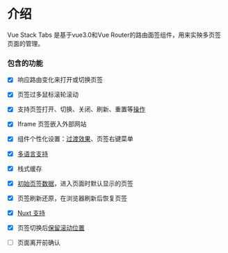 # 介绍
Vue Stack Tabs 是基于vue3.0和Vue Router的路由面签组件，用来实殃多页签页面的管理。

### 包含的功能

- [x] 响应路由变化来打开或切换页签

- [x] 页签过多鼠标滚轮滚动

- [x] 支持页签打开、切换、关闭、刷新、重置等[操作](../base/tab.md)

- [x] Iframe 页签嵌入外部网站

- [x] 组件个性化设置：[过渡效果](../advance/transition.md)、页签右键菜单

- [X] [多语言支持](../advance/language.md)

- [x] 栈式缓存

- [x] [初始页签数据](../advance/initial.md)，进入页面时默认显示的页签

- [x] 页签刷新还原，在浏览器刷新后恢复页签

- [x] [Nuxt 支持](../base/nuxt.md)

- [x] 页签切换后[保留滚动位置](../advance/scroll.md)

- [ ] 页面离开前确认
